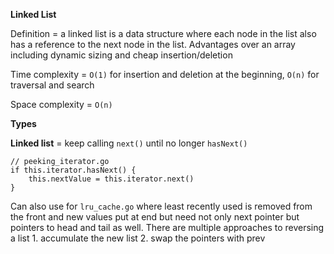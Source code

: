 **Linked List**

Definition = a linked list is a data structure where each node in the list also has a reference to the next node in the list. Advantages over an array including dynamic sizing and cheap insertion/deletion

Time complexity = `O(1)` for insertion and deletion at the beginning, `O(n)` for traversal and search

Space complexity = `O(n)`

**Types**

**Linked list** = keep calling `next()` until no longer `hasNext()`
```
// peeking_iterator.go
if this.iterator.hasNext() {
    this.nextValue = this.iterator.next()
}
```
Can also use for `lru_cache.go` where least recently used is removed from the front and new values put at end but need not only next pointer but pointers to head and tail as well. There are multiple approaches to reversing a list 1. accumulate the new list 2. swap the pointers with prev